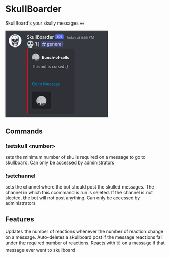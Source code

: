 # SkullBoarder
SkullBoard's your skully messages 💀💀

<img src="ss.png"></img>

## Commands
### !setskull \<number\>
  sets the minimum number of skulls required on a message to go to skullboard. Can only be accessed by administrators

### !setchannel
  sets the channel where the bot should post the skulled messages. The channel in which this ccommand is run is seleted. If the channel is not slected, the bot will not post anything. Can only be accessed by administrators

## Features
Updates the number of reactions whenever the number of reaction change on a message. Auto-deletes a skullboard post if the message reactions fall under the required number of reactions. Reacts with ☠️ on a message if that message ever went to skullboard
